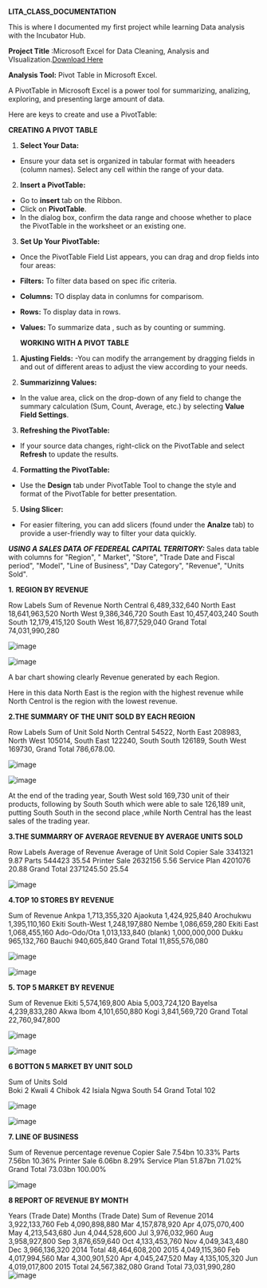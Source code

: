  **LITA_CLASS_DOCUMENTATION**

This is where I documented my first project while learning Data analysis with the Incubator  Hub.

**Project Title** :Microsoft Excel for Data Cleaning, Analysis and VIsualization.[Download Here](https://www.microsoft.com)

**Analysis Tool:** Pivot Table in Microsoft Excel.

A PivotTable in Microsoft Excel is a power tool for summarizing, analizing, exploring, and presenting large amount of data.

Here are keys to create and use a PivotTable:

**CREATING A PIVOT TABLE**

1. **Select Your Data:**

- Ensure your data set is organized in tabular format with heeaders (column names). Select any cell within the range of your data.

2. **Insert a PivotTable:**
- Go to **insert** tab on the Ribbon.
- Click on **PivotTable**.
- In the dialog box, confirm the data range and choose whether to place the PivotTable in the worksheet or an existing one.

3. **Set Up Your PivotTable:**
- Once the PivotTable Field List appears, you can drag and drop fields into four areas:
- **Filters:** To filter data based on spec
  ific criteria.
- **Columns:** TO display data in conlumns for comparisom.
- **Rows:** To  display data in rows.
- **Values:** To summarize data , such as by counting or summing.

  **WORKING WITH A PIVOT TABLE**
1. **Ajusting Fields:**
-You can modify the arrangement by dragging fields in and out of different areas to adjust the view according to your needs.

2. **Summarizinng Values:**
- In the value area, click on the drop-down of any field to change the summary calculation (Sum, Count, Average, etc.) by selecting **Value Field Settings**.

3. **Refreshing the PivotTable:**
- If your source data changes, right-click on the PivotTable and select **Refresh** to update the results.

4. **Formatting the PivotTable:**
- Use the **Design** tab under PivotTable Tool to change the style and format of the PivotTable for better presentation.

5. **Using Slicer:**
- For easier filtering, you can add slicers (found under the **Analze** tab) to provide a user-friendly way to filter your data quickly. 
 
     
***USING A SALES DATA OF FEDEREAL CAPITAL TERRITORY:***
Sales data table  with columns for "Region", " Market", "Store",  "Trade Date and Fiscal period", "Model", "Line of Business", "Day Category", "Revenue", "Units Sold".


**1.** **REGION BY REVENUE** 

Row Labels	Sum of Revenue 
North Central	6,489,332,640
North East	18,641,963,520
North West	9,386,346,720
South East	10,457,403,240
South South	12,179,415,120
South West	16,877,529,040
Grand Total	74,031,990,280
	
![image](https://github.com/user-attachments/assets/068ac6f4-c750-4b8b-8d9e-414806cb0b86)


![image](https://github.com/user-attachments/assets/4e6f884e-90bf-431e-85fb-0293d119a384)

A bar chart showing clearly Revenue generated by each Region.

Here in this data North East is the region with the highest revenue while North Centrol is the region with the lowest revenue.


	

**2.THE SUMMARY OF THE UNIT SOLD BY EACH REGION** 

Row Labels	Sum of Unit Sold 
North Central	54522, 
North East	208983,
North West	105014,
South East	122240,
South South	126189,
South West	169730,
Grand Total     786,678.00. 

![image](https://github.com/user-attachments/assets/3932e5f6-1d8b-4e2d-9d33-ed63c2afb2ac)

			
			
![image](https://github.com/user-attachments/assets/957863f9-ade7-4b78-a192-daaa953cdbe7)


At the end of the trading year, South West sold 169,730 unit of their products, following by South South which were able to sale 126,189 unit, putting South South in the second place ,while North Central has the least sales of the trading year.



**3.THE SUMMARRY OF AVERAGE REVENUE BY AVERAGE UNITS SOLD**

Row Labels	Average of Revenue 	Average of Unit Sold 
Copier Sale	3341321	9.87
Parts	         544423	35.54
Printer Sale	2632156	5.56
Service Plan	4201076	20.88
Grand Total	2371245.50	25.54


![image](https://github.com/user-attachments/assets/2dfca69c-7471-4f89-b4e5-c452f161a796)


					
					
					

	
**4.TOP 10 STORES BY REVENUE**

Sum of Revenue 
Ankpa	1,713,355,320
Ajaokuta	1,424,925,840
Arochukwu	1,395,110,160
Ekiti South-West	1,248,197,880
Nembe	1,086,659,280
Ekiti East	1,068,455,160
Ado-Odo/Ota	1,013,133,840
(blank)	1,000,000,000
Dukku	965,132,760
Bauchi	940,605,840
Grand Total	11,855,576,080

![image](https://github.com/user-attachments/assets/d8401e8c-9018-4cdf-866e-fe0084ea6853)

![image](https://github.com/user-attachments/assets/b951a464-477b-4f71-a063-13a612b63a7d)



**5. TOP 5 MARKET BY REVENUE**

Sum of Revenue 
Ekiti	5,574,169,800
Abia	5,003,724,120
Bayelsa	4,239,833,280
Akwa Ibom	4,101,650,880
Kogi	3,841,569,720
Grand Total	22,760,947,800

![image](https://github.com/user-attachments/assets/ba94edb1-d806-4f6d-bee0-e8c697f2edb5)

![image](https://github.com/user-attachments/assets/5a535ad3-1b80-4817-8081-441cf7b91ec2)



**6 BOTTON 5 MARKET BY UNIT SOLD**

Sum of Units Sold 	
Boki	2
Kwali	4
Chibok	42
Isiala Ngwa South	54
Grand Total	102 


![image](https://github.com/user-attachments/assets/bed96d2d-cd1e-4bac-b760-b580823f3973)



![image](https://github.com/user-attachments/assets/ed51449f-e90d-4d5a-ae35-c05ce5f3ff58)



**7. LINE OF BUSINESS**

Sum of Revenue 	percentage revenue
Copier Sale	7.54bn	10.33%
Parts	        7.56bn	10.36%
Printer Sale	6.06bn	8.29%
Service Plan	51.87bn	71.02%
Grand Total	73.03bn	100.00%

![image](https://github.com/user-attachments/assets/dffcdf94-fb39-4c53-8987-c60d99b835cb)





**8 REPORT OF  REVENUE BY MONTH**

Years (Trade Date)	Months (Trade Date)	Sum of Revenue 
2014	 	3,922,133,760
	Feb	4,090,898,880
	Mar	4,157,878,920
	Apr	4,075,070,400
	May	4,213,543,680
	Jun	4,044,528,600
	Jul	3,976,032,960
	Aug	3,958,927,800
	Sep	3,876,659,640
	Oct	4,133,453,760
	Nov	4,049,343,480
	Dec	3,966,136,320
2014 Total		48,464,608,200
2015	 	4,049,115,360
	Feb	4,017,994,560
	Mar	4,300,901,520
	Apr	4,045,247,520
	May	4,135,105,320
	Jun	4,019,017,800
2015 Total		24,567,382,080
Grand Total		73,031,990,280
![image](https://github.com/user-attachments/assets/c04ab6d2-c2cc-4c0c-ac50-65ea815c1368)
